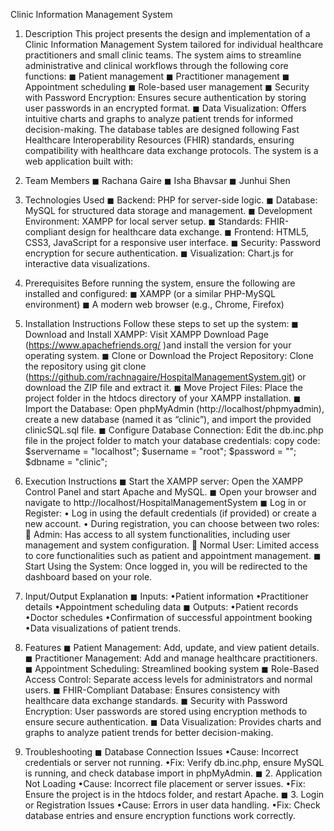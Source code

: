 Clinic Information Management System

1. Description
   This project presents the design and implementation of a Clinic Information
   Management System tailored for individual healthcare practitioners and small clinic
   teams. The system aims to streamline administrative and clinical workflows through
   the following core functions:
   ◼ Patient management
   ◼ Practitioner management
   ◼ Appointment scheduling
   ◼ Role-based user management
   ◼ Security with Password Encryption: Ensures secure authentication by storing
   user passwords in an encrypted format.
   ◼ Data Visualization: Offers intuitive charts and graphs to analyze patient trends
   for informed decision-making.
   The database tables are designed following Fast Healthcare Interoperability
   Resources (FHIR) standards, ensuring compatibility with healthcare data exchange
   protocols.
   The system is a web application built with:

2. Team Members
   ◼ Rachana Gaire
   ◼ Isha Bhavsar
   ◼ Junhui Shen

3. Technologies Used
   ◼ Backend: PHP for server-side logic.
   ◼ Database: MySQL for structured data storage and management.
   ◼ Development Environment: XAMPP for local server setup.
   ◼ Standards: FHIR-compliant design for healthcare data exchange.
   ◼ Frontend: HTML5, CSS3, JavaScript for a responsive user interface.
   ◼ Security: Password encryption for secure authentication.
   ◼ Visualization: Chart.js for interactive data visualizations.

4. Prerequisites
   Before running the system, ensure the following are installed and configured:
   ◼ XAMPP (or a similar PHP-MySQL environment)
   ◼ A modern web browser (e.g., Chrome, Firefox)

5. Installation Instructions
   Follow these steps to set up the system:
   ◼ Download and Install XAMPP:
   Visit XAMPP Download Page (https://www.apachefriends.org/ )and install the
   version for your operating system.
   ◼ Clone or Download the Project Repository:
   Clone the repository using git clone
   (https://github.com/rachnagaire/HospitalManagementSystem.git) or download the ZIP
   file and extract it.
   ◼ Move Project Files:
   Place the project folder in the htdocs directory of your XAMPP installation.
   ◼ Import the Database:
   Open phpMyAdmin (http://localhost/phpmyadmin), create a new database
   (named it as “clinic”), and import the provided clinicSQL.sql file.
   ◼ Configure Database Connection:
   Edit the db.inc.php file in the project folder to match your database
   credentials:
   copy code:
   $servername = "localhost";
$username = "root";
   $password = "";
$dbname = "clinic";

6. Execution Instructions
   ◼ Start the XAMPP server: Open the XAMPP Control Panel and start Apache
   and MySQL.
   ◼ Open your browser and navigate to
   http://localhost/HospitalManagementSystem
   ◼ Log in or Register:
   • Log in using the default credentials (if provided) or create a new account.
   • During registration, you can choose between two roles:
    Admin: Has access to all system functionalities, including user
   management and system configuration.
    Normal User: Limited access to core functionalities such as patient
   and appointment management.
   ◼ Start Using the System: Once logged in, you will be redirected to the
   dashboard based on your role.

7. Input/Output Explanation
   ◼ Inputs:
   •Patient information
   •Practitioner details
   •Appointment scheduling data
   ◼ Outputs:
   •Patient records
   •Doctor schedules
   •Confirmation of successful appointment booking
   •Data visualizations of patient trends.

8. Features
   ◼ Patient Management: Add, update, and view patient details.
   ◼ Practitioner Management: Add and manage healthcare practitioners.
   ◼ Appointment Scheduling: Streamlined booking system
   ◼ Role-Based Access Control: Separate access levels for administrators and
   normal users.
   ◼ FHIR-Compliant Database: Ensures consistency with healthcare data exchange
   standards.
   ◼ Security with Password Encryption: User passwords are stored using encryption
   methods to ensure secure authentication.
   ◼ Data Visualization: Provides charts and graphs to analyze patient trends for
   better decision-making.

9. Troubleshooting
   ◼ Database Connection Issues
   •Cause: Incorrect credentials or server not running.
   •Fix: Verify db.inc.php, ensure MySQL is running, and check database
   import in phpMyAdmin.
   ◼ 2. Application Not Loading
   •Cause: Incorrect file placement or server issues.
   •Fix: Ensure the project is in the htdocs folder, and restart Apache.
   ◼ 3. Login or Registration Issues
   •Cause: Errors in user data handling.
   •Fix: Check database entries and ensure encryption functions work
   correctly.
